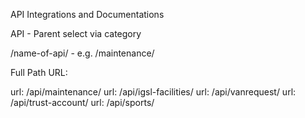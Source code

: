 

API Integrations and Documentations

API - Parent select via category

/name-of-api/  - e.g. /maintenance/

Full Path URL: 

url: /api/maintenance/
url: /api/igsl-facilities/
url: /api/vanrequest/
url: /api/trust-account/
url: /api/sports/
